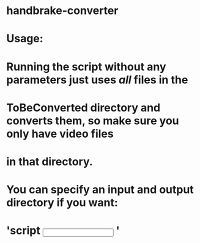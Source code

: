 # handbrake-converter
# Usage:
# Running the script without any parameters just uses *all* files in the
# ToBeConverted directory and converts them, so make sure you only have video files
# in that directory.
#
# You can specify an input and output directory if you want:
# 'script <INPUT> <OUTPUT>'
